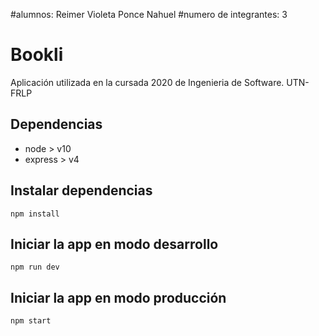#alumnos:
Reimer Violeta
Ponce Nahuel
#numero de integrantes:
3

# Bookli

Aplicación utilizada en la cursada 2020 de Ingenieria de Software. UTN-FRLP

## Dependencias

 - node > v10
 - express > v4

## Instalar dependencias

`npm install`

## Iniciar la app en modo desarrollo

`npm run dev`

## Iniciar la app en modo producción

`npm start`
